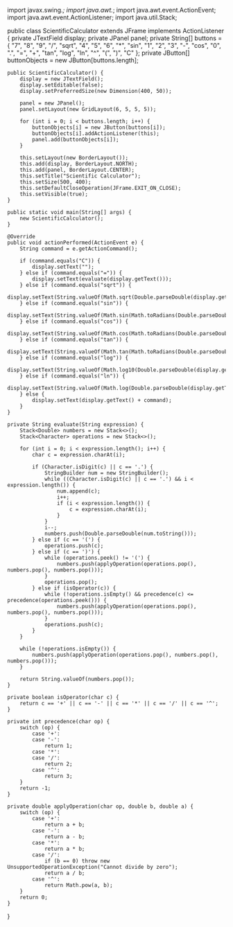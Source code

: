 import javax.swing.*;
import java.awt.*;
import java.awt.event.ActionEvent;
import java.awt.event.ActionListener;
import java.util.Stack;

public class ScientificCalculator extends JFrame implements ActionListener {
    private JTextField display;
    private JPanel panel;
    private String[] buttons = {
            "7", "8", "9", "/", "sqrt",
            "4", "5", "6", "*", "sin",
            "1", "2", "3", "-", "cos",
            "0", ".", "=", "+", "tan",
            "log", "ln", "^", "(", ")",
            "C"
    };
    private JButton[] buttonObjects = new JButton[buttons.length];

    public ScientificCalculator() {
        display = new JTextField();
        display.setEditable(false);
        display.setPreferredSize(new Dimension(400, 50));
        
        panel = new JPanel();
        panel.setLayout(new GridLayout(6, 5, 5, 5));

        for (int i = 0; i < buttons.length; i++) {
            buttonObjects[i] = new JButton(buttons[i]);
            buttonObjects[i].addActionListener(this);
            panel.add(buttonObjects[i]);
        }

        this.setLayout(new BorderLayout());
        this.add(display, BorderLayout.NORTH);
        this.add(panel, BorderLayout.CENTER);
        this.setTitle("Scientific Calculator");
        this.setSize(500, 400);
        this.setDefaultCloseOperation(JFrame.EXIT_ON_CLOSE);
        this.setVisible(true);
    }

    public static void main(String[] args) {
        new ScientificCalculator();
    }

    @Override
    public void actionPerformed(ActionEvent e) {
        String command = e.getActionCommand();

        if (command.equals("C")) {
            display.setText("");
        } else if (command.equals("=")) {
            display.setText(evaluate(display.getText()));
        } else if (command.equals("sqrt")) {
            display.setText(String.valueOf(Math.sqrt(Double.parseDouble(display.getText()))));
        } else if (command.equals("sin")) {
            display.setText(String.valueOf(Math.sin(Math.toRadians(Double.parseDouble(display.getText())))));
        } else if (command.equals("cos")) {
            display.setText(String.valueOf(Math.cos(Math.toRadians(Double.parseDouble(display.getText())))));
        } else if (command.equals("tan")) {
            display.setText(String.valueOf(Math.tan(Math.toRadians(Double.parseDouble(display.getText())))));
        } else if (command.equals("log")) {
            display.setText(String.valueOf(Math.log10(Double.parseDouble(display.getText()))));
        } else if (command.equals("ln")) {
            display.setText(String.valueOf(Math.log(Double.parseDouble(display.getText()))));
        } else {
            display.setText(display.getText() + command);
        }
    }

    private String evaluate(String expression) {
        Stack<Double> numbers = new Stack<>();
        Stack<Character> operations = new Stack<>();

        for (int i = 0; i < expression.length(); i++) {
            char c = expression.charAt(i);

            if (Character.isDigit(c) || c == '.') {
                StringBuilder num = new StringBuilder();
                while ((Character.isDigit(c) || c == '.') && i < expression.length()) {
                    num.append(c);
                    i++;
                    if (i < expression.length()) {
                        c = expression.charAt(i);
                    }
                }
                i--;
                numbers.push(Double.parseDouble(num.toString()));
            } else if (c == '(') {
                operations.push(c);
            } else if (c == ')') {
                while (operations.peek() != '(') {
                    numbers.push(applyOperation(operations.pop(), numbers.pop(), numbers.pop()));
                }
                operations.pop();
            } else if (isOperator(c)) {
                while (!operations.isEmpty() && precedence(c) <= precedence(operations.peek())) {
                    numbers.push(applyOperation(operations.pop(), numbers.pop(), numbers.pop()));
                }
                operations.push(c);
            }
        }

        while (!operations.isEmpty()) {
            numbers.push(applyOperation(operations.pop(), numbers.pop(), numbers.pop()));
        }

        return String.valueOf(numbers.pop());
    }

    private boolean isOperator(char c) {
        return c == '+' || c == '-' || c == '*' || c == '/' || c == '^';
    }

    private int precedence(char op) {
        switch (op) {
            case '+':
            case '-':
                return 1;
            case '*':
            case '/':
                return 2;
            case '^':
                return 3;
        }
        return -1;
    }

    private double applyOperation(char op, double b, double a) {
        switch (op) {
            case '+':
                return a + b;
            case '-':
                return a - b;
            case '*':
                return a * b;
            case '/':
                if (b == 0) throw new UnsupportedOperationException("Cannot divide by zero");
                return a / b;
            case '^':
                return Math.pow(a, b);
        }
        return 0;
    }
}
